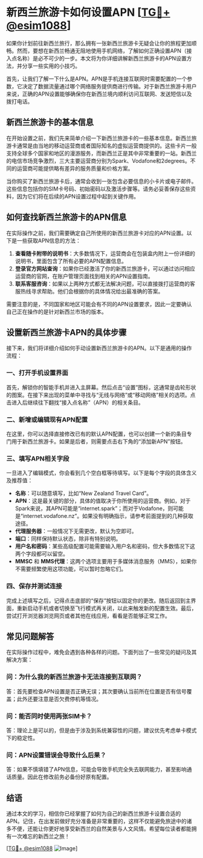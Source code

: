 # 新西兰旅游卡如何设置APN [[TG💪+ @esim1088](https://t.me/s/esim1088)]

如果你计划前往新西兰旅行，那么拥有一张新西兰旅游卡无疑会让你的旅程更加顺畅。然而，要想在新西兰畅通无阻地使用手机网络，了解如何正确设置APN（接入点名称）是必不可少的一步。本文将为你详细讲解新西兰旅游卡的APN设置方法，并分享一些实用的小技巧。

首先，让我们了解一下什么是APN。APN是手机连接互联网时需要配置的一个参数，它决定了数据流量通过哪个网络服务提供商进行传输。对于新西兰旅游卡用户来说，正确的APN设置能够确保你在新西兰境内顺利访问互联网、发送短信以及拨打电话。

## 新西兰旅游卡的基本信息

在开始设置之前，我们先来简单介绍一下新西兰旅游卡的一些基本信息。新西兰旅游卡通常是由当地的移动运营商或者国际知名的虚拟运营商提供的。这些卡片一般支持全球多个国家和地区的漫游服务，而新西兰正是其中非常重要的一站。新西兰的电信市场竞争激烈，三大主要运营商分别为Spark、Vodafone和2degrees。不同的运营商可能提供略有差异的服务质量和价格方案。

当你购买了新西兰旅游卡后，通常会收到一张包含必要信息的小卡片或电子邮件。这些信息包括你的SIM卡号码、初始密码以及激活步骤等。请务必妥善保存这些资料，因为它们将在后续的APN设置过程中起到关键作用。

## 如何查找新西兰旅游卡的APN信息

在实际操作之前，我们需要确定自己所使用的新西兰旅游卡对应的APN设置。以下是一些获取APN信息的方法：

1. **查看随卡附带的说明书**：大多数情况下，运营商会在包装盒内附上一份详细的说明书，里面包含了所有必要的APN配置信息。
2. **登录官方网站查询**：如果你已经激活了你的新西兰旅游卡，可以通过访问相应运营商的官网，在账户管理页面找到相关的APN设置指南。
3. **联系客服咨询**：如果以上两种方式都无法解决问题，可以直接拨打运营商的客服热线寻求帮助。他们会根据你的具体情况给出最准确的答案。

需要注意的是，不同国家和地区可能会有不同的APN设置要求，因此一定要确认自己正在操作的是针对新西兰市场的版本。

## 设置新西兰旅游卡APN的具体步骤

接下来，我们将详细介绍如何手动设置新西兰旅游卡的APN。以下是通用的操作流程：

### 一、打开手机设置界面

首先，解锁你的智能手机并进入主屏幕。然后点击“设置”图标，这通常是齿轮形状的图案。在接下来出现的菜单中寻找与“无线与网络”或“移动网络”相关的选项。点击进入后继续往下翻找“接入点名称”（APN）的相关条目。

### 二、新增或编辑现有APN配置

在这里，你可以选择直接修改已有的默认APN配置，也可以创建一个新的条目专门用于新西兰旅游卡。如果是后者，则需要点击右下角的“添加新APN”按钮。

### 三、填写APN相关字段

一旦进入了编辑模式，你会看到几个空白框等待填写。以下是每个字段的具体含义及推荐值：

- **名称**：可以随意填写，比如“New Zealand Travel Card”。
- **APN**：这是最关键的部分，具体的值取决于你所使用的运营商。例如，对于Spark来说，其APN可能是“internet.spark”；而对于Vodafone，则可能是“internet.vodafone.nz”。如果没有明确指示，请参考前面提到的几种获取途径。
- **代理服务器**：一般情况下无需更改，默认为空即可。
- **端口**：同样保持默认状态，除非有特别说明。
- **用户名和密码**：某些高级配置可能需要输入用户名和密码，但大多数情况下这两个字段都可以留空。
- **MMSC** 和 **MMS代理**：这两个选项主要用于多媒体消息服务（MMS），如果你不需要频繁使用这项功能，可以暂时忽略它们。

### 四、保存并测试连接

完成上述填写之后，记得点击底部的“保存”按钮以固定你的更改。随后返回到主界面，重新启动手机或者切换至飞行模式再关闭，以此来触发新的配置生效。最后，尝试打开浏览器浏览网页或者其他在线应用，看看是否能够正常工作。

## 常见问题解答

在实际操作过程中，难免会遇到各种各样的问题。下面列出了一些常见的疑问及其解决方案：

### 问：为什么我的新西兰旅游卡无法连接到互联网？

答：首先要检查APN设置是否正确无误；其次要确认当前所在位置是否有信号覆盖；此外还要注意是否欠费停机等情况。

### 问：能否同时使用两张SIM卡？

答：理论上是可以的，但是由于涉及到系统兼容性的问题，建议优先考虑单卡模式下的稳定性。

### 问：APN设置错误会导致什么后果？

答：如果不慎填错了APN信息，可能会导致手机完全失去联网能力，甚至影响通话质量。因此在修改前务必备份好原有配置。

## 结语

通过本文的学习，相信你已经掌握了如何为自己的新西兰旅游卡设置合适的APN。记住，在出发前做好充分准备是非常重要的，这样不仅能避免旅途中的诸多不便，还能让你更好地享受新西兰的自然美景与人文风情。希望每位读者都能拥有一次难忘的新西兰之旅！

[[TG💪+ @esim1088](https://t.me/s/esim1088) ![Image](https://i.postimg.cc/4NQfJmqS/Snipaste-2025-05-13-00-14-12.png)]